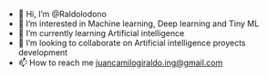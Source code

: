 - 👋 Hi, I’m @Raldolodono
- 👀 I’m interested in Machine learning, Deep learning and Tiny ML
- 🌱 I’m currently learning Artificial intelligence
- 💞️ I’m looking to collaborate on Artificial intelligence proyects development
- 📫 How to reach me juancamilogiraldo.ing@gmail.com

<!---
Raldolodono/Raldolodono is a ✨ special ✨ repository because its `README.md` (this file) appears on your GitHub profile.
You can click the Preview link to take a look at your changes.
--->
